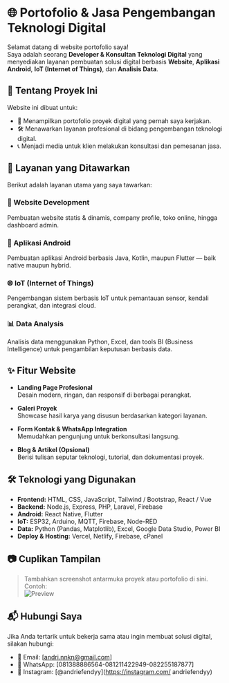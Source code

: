# 🌐 Portofolio & Jasa Pengembangan Teknologi Digital

Selamat datang di website portofolio saya!  
Saya adalah seorang **Developer & Konsultan Teknologi Digital** yang menyediakan layanan pembuatan solusi digital berbasis **Website**, **Aplikasi Android**, **IoT (Internet of Things)**, dan **Analisis Data**.

## 🚀 Tentang Proyek Ini

Website ini dibuat untuk:
- 🎯 Menampilkan portofolio proyek digital yang pernah saya kerjakan.
- 🛠️ Menawarkan layanan profesional di bidang pengembangan teknologi digital.
- 📞 Menjadi media untuk klien melakukan konsultasi dan pemesanan jasa.

## 💼 Layanan yang Ditawarkan

Berikut adalah layanan utama yang saya tawarkan:

### 🔧 Website Development
Pembuatan website statis & dinamis, company profile, toko online, hingga dashboard admin.

### 📱 Aplikasi Android
Pembuatan aplikasi Android berbasis Java, Kotlin, maupun Flutter — baik native maupun hybrid.

### 🌐 IoT (Internet of Things)
Pengembangan sistem berbasis IoT untuk pemantauan sensor, kendali perangkat, dan integrasi cloud.

### 📊 Data Analysis
Analisis data menggunakan Python, Excel, dan tools BI (Business Intelligence) untuk pengambilan keputusan berbasis data.

## ✨ Fitur Website

- **Landing Page Profesional**  
  Desain modern, ringan, dan responsif di berbagai perangkat.

- **Galeri Proyek**  
  Showcase hasil karya yang disusun berdasarkan kategori layanan.

- **Form Kontak & WhatsApp Integration**  
  Memudahkan pengunjung untuk berkonsultasi langsung.

- **Blog & Artikel (Opsional)**  
  Berisi tulisan seputar teknologi, tutorial, dan dokumentasi proyek.

## 🛠️ Teknologi yang Digunakan

- **Frontend:** HTML, CSS, JavaScript, Tailwind / Bootstrap, React / Vue
- **Backend:** Node.js, Express, PHP, Laravel, Firebase
- **Android:**  React Native, Flutter
- **IoT:** ESP32, Arduino, MQTT, Firebase, Node-RED
- **Data:** Python (Pandas, Matplotlib), Excel, Google Data Studio, Power BI
- **Deploy & Hosting:** Vercel, Netlify, Firebase, cPanel

## 📷 Cuplikan Tampilan

> Tambahkan screenshot antarmuka proyek atau portofolio di sini.  
> Contoh:  
> ![Preview](preview.png)

## 📬 Hubungi Saya

Jika Anda tertarik untuk bekerja sama atau ingin membuat solusi digital, silakan hubungi:

- 📧 Email: [andri.nnkn@gmail.com]  
- 💬 WhatsApp: [081388886564-081211422949-082255187877]  
- 📱 Instagram: [@andriefendyy](https://instagram.com/
andriefendyy)
<!-- - 🌐 Website: [www.namapersonal.com](https://www.namapersonal.com)   -->
